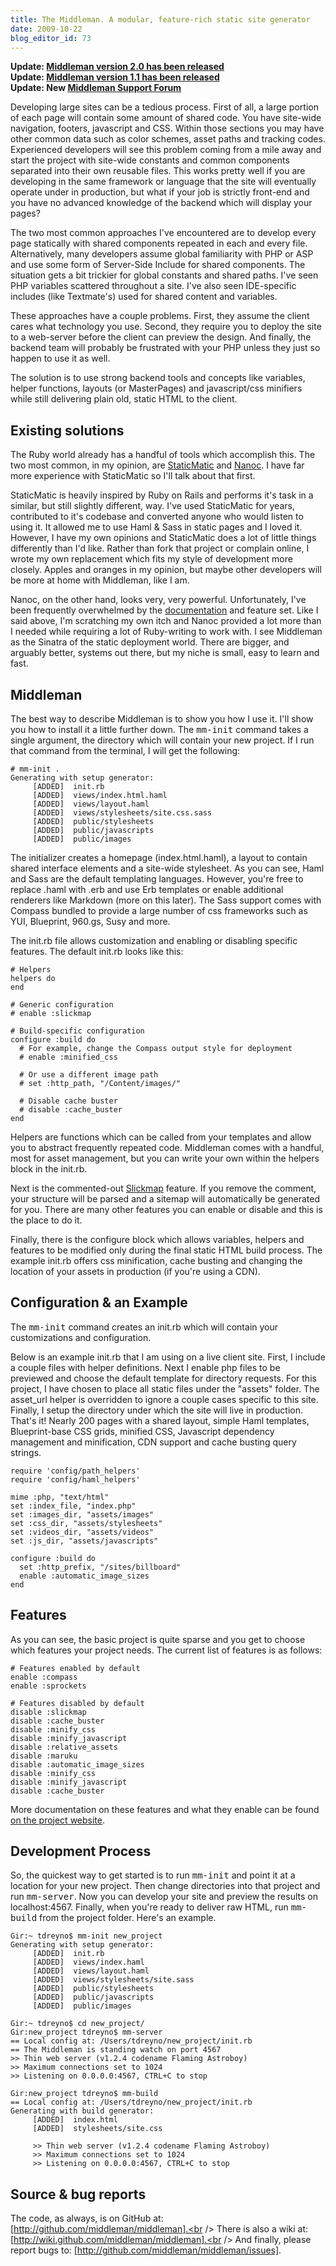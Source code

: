 ```yaml
---
title: The Middleman. A modular, feature-rich static site generator
date: 2009-10-22
blog_editor_id: 73
---
```


[StaticMatic]: http://staticmatic.rubyforge.org/
[Nanoc]:       http://nanoc.stoneship.org/
[nanoc-docs]:  http://nanoc.stoneship.org/manual/
[Slickmap]:    http://astuteo.com/slickmap/
[on the project website]:   http://middlemanapp.com
[Middleman version 2.0 has been released]: /2011/08/08/middleman-2-0.html
[Middleman version 1.1 has been released]: /2011/04/15/middleman-v11.html
[Middleman Support Forum]: https://convore.com/middleman/

**Update: [Middleman version 2.0 has been released]**<br />
**Update: [Middleman version 1.1 has been released]**<br />
**Update: New [Middleman Support Forum]**

Developing large sites can be a tedious process. First of all, a large portion of each page will contain some amount of shared code. You have site-wide navigation, footers, javascript and CSS. Within those sections you may have other common data such as color schemes, asset paths and tracking codes. Experienced developers will see this problem coming from a mile away and start the project with site-wide constants and common components separated into their own reusable files. This works pretty well if you are developing in the same framework or language that the site will eventually operate under in production, but what if your job is strictly front-end and you have no advanced knowledge of the backend which will display your pages?

The two most common approaches I've encountered are to develop every page statically with shared components repeated in each and every file. Alternatively, many developers assume global familiarity with PHP or ASP and use some form of Server-Side Include for shared components. The situation gets a bit trickier for global constants and shared paths. I've seen PHP variables scattered throughout a site. I've also seen IDE-specific includes (like Textmate's) used for shared content and variables. 

These approaches have a couple problems. First, they assume the client cares what technology you use. Second, they require you to deploy the site to a web-server before the client can preview the design. And finally, the backend team will probably be frustrated with your PHP unless they just so happen to use it as well.

The solution is to use strong backend tools and concepts like variables, helper functions, layouts (or MasterPages) and javascript/css minifiers while still delivering plain old, static HTML to the client.

Existing solutions
------------------

The Ruby world already has a handful of tools which accomplish this. The two most common, in my opinion, are [StaticMatic] and [Nanoc]. I have far more experience with StaticMatic so I'll talk about that first.

StaticMatic is heavily inspired by Ruby on Rails and performs it's task in a similar, but still slightly different, way. I've used StaticMatic for years, contributed to it's codebase and converted anyone who would listen to using it. It allowed me to use Haml & Sass in static pages and I loved it. However, I have my own opinions and StaticMatic does a lot of little things differently than I'd like. Rather than fork that project or complain online, I wrote my own replacement which fits my style of development more closely. Apples and oranges in my opinion, but maybe other developers will be more at home with Middleman, like I am.

Nanoc, on the other hand, looks very, very powerful. Unfortunately, I've been frequently overwhelmed by the [documentation][nanoc-docs] and feature set. Like I said above, I'm scratching my own itch and Nanoc provided a lot more than I needed while requiring a lot of Ruby-writing to work with. I see Middleman as the Sinatra of the static deployment world. There are bigger, and arguably better, systems out there, but my niche is small, easy to learn and fast.

Middleman
---------

The best way to describe Middleman is to show you how I use it. I'll show you how to install it a little further down. The <tt>mm-init</tt> command takes a single argument, the directory which will contain your new project. If I run that command from the terminal, I will get the following:

    # mm-init .
    Generating with setup generator:
         [ADDED]  init.rb
         [ADDED]  views/index.html.haml
         [ADDED]  views/layout.haml
         [ADDED]  views/stylesheets/site.css.sass
         [ADDED]  public/stylesheets
         [ADDED]  public/javascripts
         [ADDED]  public/images

The initializer creates a homepage (index.html.haml), a layout to contain shared interface elements and a site-wide stylesheet. As you can see, Haml and Sass are the default templating languages. However, you're free to replace .haml with .erb and use Erb templates or enable additional renderers like Markdown (more on this later). The Sass support comes with Compass bundled to provide a large number of css frameworks such as YUI, Blueprint, 960.gs, Susy and more.
  
The init.rb file allows customization and enabling or disabling specific features. The default init.rb looks like this:

    # Helpers
    helpers do
    end

    # Generic configuration
    # enable :slickmap

    # Build-specific configuration
    configure :build do
      # For example, change the Compass output style for deployment
      # enable :minified_css

      # Or use a different image path
      # set :http_path, "/Content/images/"

      # Disable cache buster
      # disable :cache_buster
    end

Helpers are functions which can be called from your templates and allow you to abstract frequently repeated code. Middleman comes with a handful, most for asset management, but you can write your own within the helpers block in the init.rb.

Next is the commented-out [Slickmap] feature. If you remove the comment, your structure will be parsed and a sitemap will automatically be generated for you. There are many other features you can enable or disable and this is the place to do it.

Finally, there is the configure block which allows variables, helpers and features to be modified only during the final static HTML build process. The example init.rb offers css minification, cache busting and changing the location of your assets in production (if you're using a CDN).

Configuration & an Example
--------------------------

The <tt>mm-init</tt> command creates an init.rb which will contain your customizations and configuration.

Below is an example init.rb that I am using on a live client site. First, I include a couple files with helper definitions. Next I enable php files to be previewed and choose the default template for directory requests. For this project, I have chosen to place all static files under the "assets" folder. The asset_url helper is overridden to ignore a couple cases specific to this site. Finally, I setup the directory under which the site will live in production. That's it! Nearly 200 pages with a shared layout, simple Haml templates, Blueprint-base CSS grids, minified CSS, Javascript dependency management and minification, CDN support and cache busting query strings.

    require 'config/path_helpers'
    require 'config/haml_helpers'

    mime :php, "text/html"
    set :index_file, "index.php"
    set :images_dir, "assets/images"
    set :css_dir, "assets/stylesheets"
    set :videos_dir, "assets/videos"
    set :js_dir, "assets/javascripts"

    configure :build do
      set :http_prefix, "/sites/billboard"
      enable :automatic_image_sizes
    end

Features
--------

As you can see, the basic project is quite sparse and you get to choose which features your project needs. 
The current list of features is as follows:

    # Features enabled by default
    enable :compass
    enable :sprockets
  
    # Features disabled by default
    disable :slickmap
    disable :cache_buster
    disable :minify_css
    disable :minify_javascript
    disable :relative_assets
    disable :maruku
    disable :automatic_image_sizes
    disable :minify_css
    disable :minify_javascript
    disable :cache_buster

More documentation on these features and what they enable can be found [on the project website].
  
Development Process
-------------------

So, the quickest way to get started is to run <tt>mm-init</tt> and point it at a location for your new project. Then change directories into that project and run <tt>mm-server</tt>. Now you can develop your site and preview the results on localhost:4567. Finally, when you're ready to deliver raw HTML, run <tt>mm-build</tt> from the project folder. Here's an example.

    Gir:~ tdreyno$ mm-init new_project
    Generating with setup generator:
         [ADDED]  init.rb
         [ADDED]  views/index.haml
         [ADDED]  views/layout.haml
         [ADDED]  views/stylesheets/site.sass
         [ADDED]  public/stylesheets
         [ADDED]  public/javascripts
         [ADDED]  public/images
       
    Gir:~ tdreyno$ cd new_project/
    Gir:new_project tdreyno$ mm-server 
    == Local config at: /Users/tdreyno/new_project/init.rb
    == The Middleman is standing watch on port 4567
    >> Thin web server (v1.2.4 codename Flaming Astroboy)
    >> Maximum connections set to 1024
    >> Listening on 0.0.0.0:4567, CTRL+C to stop
  
    Gir:new_project tdreyno$ mm-build 
    == Local config at: /Users/tdreyno/new_project/init.rb
    Generating with build generator:
         [ADDED]  index.html
         [ADDED]  stylesheets/site.css

         >> Thin web server (v1.2.4 codename Flaming Astroboy)
         >> Maximum connections set to 1024
         >> Listening on 0.0.0.0:4567, CTRL+C to stop

Source & bug reports
--------------------
[http://github.com/middleman/middleman]:        http://github.com/middleman/middleman
[http://wiki.github.com/middleman/middleman]:   http://wiki.github.com/middleman/middleman
[http://github.com/middleman/middleman/issues]: http://github.com/middleman/middleman/issues

The code, as always, is on GitHub at: [http://github.com/middleman/middleman].<br />
There is also a wiki at: [http://wiki.github.com/middleman/middleman].<br />
And finally, please report bugs to: [http://github.com/middleman/middleman/issues].